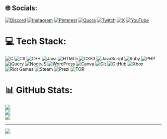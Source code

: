 
## 🌐 Socials:
[![Discord](https://img.shields.io/badge/Discord-%237289DA.svg?logo=discord&logoColor=white)](https://discord.gg/esmuller2) [![Instagram](https://img.shields.io/badge/Instagram-%23E4405F.svg?logo=Instagram&logoColor=white)](https://instagram.com/mr_cukrzyca2) [![Pinterest](https://img.shields.io/badge/Pinterest-%23E60023.svg?logo=Pinterest&logoColor=white)](https://pinterest.com/HansRudel) [![Quora](https://img.shields.io/badge/Quora-%23B92B27.svg?logo=Quora&logoColor=white)](https://quora.com/profile/HansRudel) [![Twitch](https://img.shields.io/badge/Twitch-%239146FF.svg?logo=Twitch&logoColor=white)](https://twitch.tv/HansRudel) [![X](https://img.shields.io/badge/X-black.svg?logo=X&logoColor=white)](https://x.com/HansRudel) [![YouTube](https://img.shields.io/badge/YouTube-%23FF0000.svg?logo=YouTube&logoColor=white)](https://youtube.com/@HansRudel) 

# 💻 Tech Stack:
![C](https://img.shields.io/badge/c-%2300599C.svg?style=for-the-badge&logo=c&logoColor=white) ![C#](https://img.shields.io/badge/c%23-%23239120.svg?style=for-the-badge&logo=csharp&logoColor=white) ![C++](https://img.shields.io/badge/c++-%2300599C.svg?style=for-the-badge&logo=c%2B%2B&logoColor=white) ![Java](https://img.shields.io/badge/java-%23ED8B00.svg?style=for-the-badge&logo=openjdk&logoColor=white) ![HTML5](https://img.shields.io/badge/html5-%23E34F26.svg?style=for-the-badge&logo=html5&logoColor=white) ![CSS3](https://img.shields.io/badge/css3-%231572B6.svg?style=for-the-badge&logo=css3&logoColor=white) ![JavaScript](https://img.shields.io/badge/javascript-%23323330.svg?style=for-the-badge&logo=javascript&logoColor=%23F7DF1E) ![Ruby](https://img.shields.io/badge/ruby-%23CC342D.svg?style=for-the-badge&logo=ruby&logoColor=white) ![PHP](https://img.shields.io/badge/php-%23777BB4.svg?style=for-the-badge&logo=php&logoColor=white) ![jQuery](https://img.shields.io/badge/jquery-%230769AD.svg?style=for-the-badge&logo=jquery&logoColor=white) ![NodeJS](https://img.shields.io/badge/node.js-6DA55F?style=for-the-badge&logo=node.js&logoColor=white) ![WordPress](https://img.shields.io/badge/WordPress-%23117AC9.svg?style=for-the-badge&logo=WordPress&logoColor=white) ![Canva](https://img.shields.io/badge/Canva-%2300C4CC.svg?style=for-the-badge&logo=Canva&logoColor=white) ![Git](https://img.shields.io/badge/git-%23F05033.svg?style=for-the-badge&logo=git&logoColor=white) ![GitHub](https://img.shields.io/badge/github-%23121011.svg?style=for-the-badge&logo=github&logoColor=white) ![Xbox](https://img.shields.io/badge/xbox-%23107C10.svg?style=for-the-badge&logo=xbox&logoColor=white) ![Riot Games](https://img.shields.io/badge/riotgames-D32936.svg?style=for-the-badge&logo=riotgames&logoColor=white) ![Steam](https://img.shields.io/badge/steam-%23000000.svg?style=for-the-badge&logo=steam&logoColor=white) ![Prezi](https://img.shields.io/badge/Prezi-%23000000.svg?style=for-the-badge&logo=Prezi&logoColor=white) ![TOR](https://img.shields.io/badge/tor-%237E4798.svg?style=for-the-badge&logo=tor-project&logoColor=white)
# 📊 GitHub Stats:
![](https://github-readme-stats.vercel.app/api?username=esmuller2&theme=blue-green&hide_border=false&include_all_commits=false&count_private=false)<br/>
![](https://github-readme-streak-stats.herokuapp.com/?user=esmuller2&theme=blue-green&hide_border=false)<br/>
![](https://github-readme-stats.vercel.app/api/top-langs/?username=esmuller2&theme=blue-green&hide_border=false&include_all_commits=false&count_private=false&layout=compact)

---
[![](https://visitcount.itsvg.in/api?id=esmuller2&icon=0&color=0)](https://visitcount.itsvg.in)

<!-- Proudly created with GPRM ( https://gprm.itsvg.in ) -->
